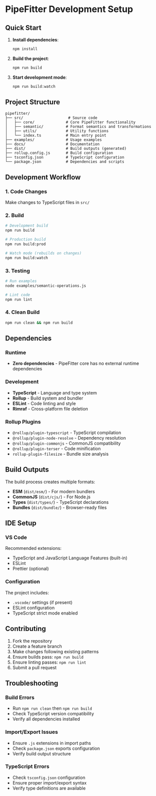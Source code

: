 # PipeFitter Development Setup

## Quick Start

1. **Install dependencies**:
   ```bash
   npm install
   ```

2. **Build the project**:
   ```bash
   npm run build
   ```

3. **Start development mode**:
   ```bash
   npm run build:watch
   ```

## Project Structure

```
pipefitter/
├── src/                    # Source code
│   ├── core/              # Core PipeFitter functionality
│   ├── semantic/          # Format semantics and transformations
│   ├── utils/             # Utility functions
│   └── index.ts           # Main entry point
├── examples/              # Usage examples
├── docs/                  # Documentation
├── dist/                  # Build outputs (generated)
├── rollup.config.js       # Build configuration
├── tsconfig.json          # TypeScript configuration
└── package.json           # Dependencies and scripts
```

## Development Workflow

### 1. Code Changes
Make changes to TypeScript files in `src/`

### 2. Build
```bash
# Development build
npm run build

# Production build  
npm run build:prod

# Watch mode (rebuilds on changes)
npm run build:watch
```

### 3. Testing
```bash
# Run examples
node examples/semantic-operations.js

# Lint code
npm run lint
```

### 4. Clean Build
```bash
npm run clean && npm run build
```

## Dependencies

### Runtime
- **Zero dependencies** - PipeFitter core has no external runtime dependencies

### Development
- **TypeScript** - Language and type system
- **Rollup** - Build system and bundler
- **ESLint** - Code linting and style
- **Rimraf** - Cross-platform file deletion

### Rollup Plugins
- `@rollup/plugin-typescript` - TypeScript compilation
- `@rollup/plugin-node-resolve` - Dependency resolution
- `@rollup/plugin-commonjs` - CommonJS compatibility
- `@rollup/plugin-terser` - Code minification
- `rollup-plugin-filesize` - Bundle size analysis

## Build Outputs

The build process creates multiple formats:

- **ESM** (`dist/esm/`) - For modern bundlers
- **CommonJS** (`dist/cjs/`) - For Node.js
- **Types** (`dist/types/`) - TypeScript declarations
- **Bundles** (`dist/bundle/`) - Browser-ready files

## IDE Setup

### VS Code
Recommended extensions:
- TypeScript and JavaScript Language Features (built-in)
- ESLint
- Prettier (optional)

### Configuration
The project includes:
- `.vscode/` settings (if present)
- ESLint configuration
- TypeScript strict mode enabled

## Contributing

1. Fork the repository
2. Create a feature branch
3. Make changes following existing patterns
4. Ensure builds pass: `npm run build`
5. Ensure linting passes: `npm run lint`
6. Submit a pull request

## Troubleshooting

### Build Errors
- Run `npm run clean` then `npm run build`
- Check TypeScript version compatibility
- Verify all dependencies installed

### Import/Export Issues
- Ensure `.js` extensions in import paths
- Check `package.json` exports configuration
- Verify build output structure

### TypeScript Errors
- Check `tsconfig.json` configuration
- Ensure proper import/export syntax
- Verify type definitions are available